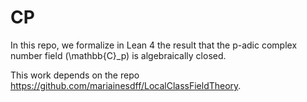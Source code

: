 # CP

In this repo, we formalize in Lean 4 the result that the p-adic complex number field \(\mathbb{C}_p\) is algebraically closed.

This work depends on the repo https://github.com/mariainesdff/LocalClassFieldTheory.



